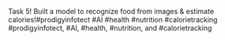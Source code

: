 Task 5!  Built a model to recognize food from images & estimate calories!#prodigyinfotect #AI #health #nutrition #calorietracking #prodigyinfotect, #AI, #health, #nutrition, and #calorietracking
